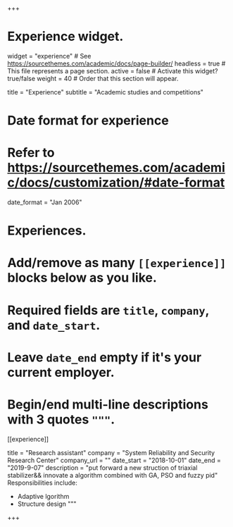 +++
# Experience widget.
widget = "experience"  # See https://sourcethemes.com/academic/docs/page-builder/
headless = true  # This file represents a page section.
active = false  # Activate this widget? true/false
weight = 40  # Order that this section will appear.

title = "Experience"
subtitle = "Academic studies and competitions"

# Date format for experience
#   Refer to https://sourcethemes.com/academic/docs/customization/#date-format
date_format = "Jan 2006"

# Experiences.
#   Add/remove as many `[[experience]]` blocks below as you like.
#   Required fields are `title`, `company`, and `date_start`.
#   Leave `date_end` empty if it's your current employer.
#   Begin/end multi-line descriptions with 3 quotes `"""`.
[[experience]]

  title = "Research assistant"
  company = "System Reliability and Security Research Center"
  company_url = ""
  date_start = "2018-10-01"
  date_end = "2019-9-07"
  description = "put forward a new struction of triaxial stabilizer&& innovate a algorithm combined with GA, PSO and fuzzy pid"
  Responsibilities include:
  
  * Adaptive lgorithm
  * Structure design
  """
  


+++
